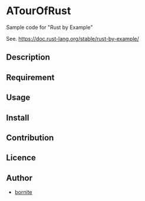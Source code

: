 ATourOfRust
====

Sample code for "Rust by Example"

See. https://doc.rust-lang.org/stable/rust-by-example/

## Description

## Requirement

## Usage

## Install

## Contribution

## Licence

## Author

  - [bornite](https://github.com/bornite)
